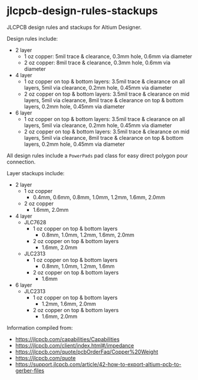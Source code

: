 jlcpcb-design-rules-stackups
============================

JLCPCB design rules and stackups for Altium Designer.

Design rules include:

  - 2 layer
    - 1 oz copper: 5mil trace & clearance, 0.3mm hole, 0.6mm via diameter
    - 2 oz copper: 8mil trace & clearance, 0.3mm hole, 0.6mm via diameter
  - 4 layer
    - 1 oz copper on top & bottom layers: 3.5mil trace & clearance on all layers, 5mil via clearance, 0.2mm hole, 0.45mm via diameter
    - 2 oz copper on top & bottom layers: 3.5mil trace & clearance on mid layers, 5mil via clearance, 8mil trace & clearance on top & bottom layers, 0.2mm hole, 0.45mm via diameter
  - 6 layer
    - 1 oz copper on top & bottom layers: 3.5mil trace & clearance on all layers, 5mil via clearance, 0.2mm hole, 0.45mm via diameter
    - 2 oz copper on top & bottom layers: 3.5mil trace & clearance on mid layers, 5mil via clearance, 8mil trace & clearance on top & bottom layers, 0.2mm hole, 0.45mm via diameter

All design rules include a `PowerPads` pad class for easy direct polygon pour connection.

Layer stackups include:

  - 2 layer
    - 1 oz copper
      - 0.4mm, 0.6mm, 0.8mm, 1.0mm, 1.2mm, 1.6mm, 2.0mm
    - 2 oz copper
      - 1.6mm, 2.0mm
  - 4 layer
      - JLC7628
        - 1 oz copper on top & bottom layers
          - 0.8mm, 1.0mm, 1.2mm, 1.6mm, 2.0mm
        - 2 oz copper on top & bottom layers
          - 1.6mm, 2.0mm
      - JLC2313
        - 1 oz copper on top & bottom layers
          - 0.8mm, 1.0mm, 1.2mm, 1.6mm
        - 2 oz copper on top & bottom layers
          - 1.6mm
  - 6 layer
    - JLC2313
      - 1 oz copper on top & bottom layers
        - 1.2mm, 1.6mm, 2.0mm
      - 2 oz copper on top & bottom layers
        - 1.6mm, 2.0mm

Information compiled from:

  - https://jlcpcb.com/capabilities/Capabilities
  - https://jlcpcb.com/client/index.html#/impedance
  - https://jlcpcb.com/quote/pcbOrderFaq/Copper%20Weight
  - https://jlcpcb.com/quote
  - https://support.jlcpcb.com/article/42-how-to-export-altium-pcb-to-gerber-files
